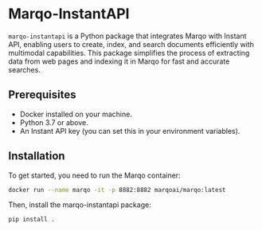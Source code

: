 # Marqo-InstantAPI

`marqo-instantapi` is a Python package that integrates Marqo with Instant API, enabling users to create, index, and search documents efficiently with multimodal capabilities. This package simplifies the process of extracting data from web pages and indexing it in Marqo for fast and accurate searches.

## Prerequisites

- Docker installed on your machine.
- Python 3.7 or above.
- An Instant API key (you can set this in your environment variables).

## Installation

To get started, you need to run the Marqo container:

```bash
docker run --name marqo -it -p 8882:8882 marqoai/marqo:latest
```

Then, install the marqo-instantapi package:
```bash
pip install .
```
